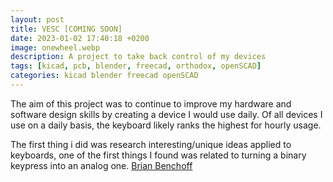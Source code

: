 ```yaml
---
layout: post
title: VESC [COMING SOON]
date: 2023-01-02 17:40:18 +0200
image: onewheel.webp
description: A project to take back control of my devices
tags: [kicad, pcb, blender, freecad, orthodox, openSCAD] 
categories: kicad blender freecad openSCAD
---
```


The aim of this project was to continue to improve my hardware and software design skills by creating a device I would use daily. Of all devices I use on a daily basis, the keyboard likely ranks the highest for hourly usage. 

The first thing i did was research interesting/unique ideas applied to keyboards, one of the first things I found was related to turning a binary keypress into an analog one. [Brian Benchoff](https://hackaday.com/2018/09/26/adding-analog-touch-to-nearly-any-mechanical-keyboard/)


